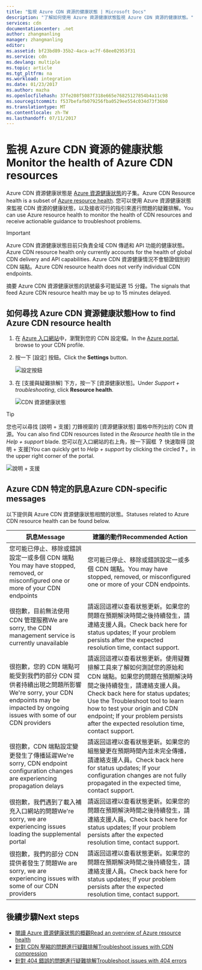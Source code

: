 ```yaml
---
title: "監視 Azure CDN 資源的健康狀態 | Microsoft Docs"
description: "了解如何使用 Azure 資源健康狀態監視 Azure CDN 資源的健康狀態。"
services: cdn
documentationcenter: .net
author: zhangmanling
manager: zhangmanling
editor: 
ms.assetid: bf23bd89-35b2-4aca-ac7f-68ee02953f31
ms.service: cdn
ms.devlang: multiple
ms.topic: article
ms.tgt_pltfrm: na
ms.workload: integration
ms.date: 01/23/2017
ms.author: mazha
ms.openlocfilehash: 37fe208f5087f318e665e76825127854b4a11c98
ms.sourcegitcommit: f537befafb079256fba0529ee554c034d73f36b0
ms.translationtype: MT
ms.contentlocale: zh-TW
ms.lasthandoff: 07/11/2017
---
```

# <a name="monitor-the-health-of-azure-cdn-resources"></a><span data-ttu-id="4836c-103">監視 Azure CDN 資源的健康狀態</span><span class="sxs-lookup"><span data-stu-id="4836c-103">Monitor the health of Azure CDN resources</span></span>
  
<span data-ttu-id="4836c-104">Azure CDN 資源健康狀態是 [Azure 資源健康狀態](../resource-health/resource-health-overview.md)的子集。</span><span class="sxs-lookup"><span data-stu-id="4836c-104">Azure CDN Resource health is a subset of [Azure resource health](../resource-health/resource-health-overview.md).</span></span>  <span data-ttu-id="4836c-105">您可以使用 Azure 資源健康狀態來監視 CDN 資源的健康狀態，以及接收可行的指引來進行問題的疑難排解。</span><span class="sxs-lookup"><span data-stu-id="4836c-105">You can use Azure resource health to monitor the health of CDN resources and receive actionable guidance to troubleshoot problems.</span></span>

>[!IMPORTANT] 
><span data-ttu-id="4836c-106">Azure CDN 資源健康狀態目前只負責全域 CDN 傳遞和 API 功能的健康狀態。</span><span class="sxs-lookup"><span data-stu-id="4836c-106">Azure CDN resource health only currently accounts for the health of global CDN delivery and API capabilities.</span></span>  <span data-ttu-id="4836c-107">Azure CDN 資源健康情況不會驗證個別的 CDN 端點。</span><span class="sxs-lookup"><span data-stu-id="4836c-107">Azure CDN resource health does not verify individual CDN endpoints.</span></span>
>
><span data-ttu-id="4836c-108">摘要 Azure CDN 資源健康狀態的訊號最多可能延遲 15 分鐘。</span><span class="sxs-lookup"><span data-stu-id="4836c-108">The signals that feed Azure CDN resource health may be up to 15 minutes delayed.</span></span>

## <a name="how-to-find-azure-cdn-resource-health"></a><span data-ttu-id="4836c-109">如何尋找 Azure CDN 資源健康狀態</span><span class="sxs-lookup"><span data-stu-id="4836c-109">How to find Azure CDN resource health</span></span>

1. <span data-ttu-id="4836c-110">在 [Azure 入口網站](https://portal.azure.com)中，瀏覽到您的 CDN 設定檔。</span><span class="sxs-lookup"><span data-stu-id="4836c-110">In the [Azure portal](https://portal.azure.com), browse to your CDN profile.</span></span>

2. <span data-ttu-id="4836c-111">按一下 [設定]  按鈕。</span><span class="sxs-lookup"><span data-stu-id="4836c-111">Click the **Settings** button.</span></span>

    ![設定按鈕](./media/cdn-resource-health/cdn-profile-settings.png)

3. <span data-ttu-id="4836c-113">在 [支援與疑難排解] 下方，按一下 [資源健康狀態]。</span><span class="sxs-lookup"><span data-stu-id="4836c-113">Under *Support + troubleshooting*, click **Resource health**.</span></span>

    ![CDN 資源健康狀態](./media/cdn-resource-health/cdn-resource-health3.png)

>[!TIP] 
><span data-ttu-id="4836c-115">您也可以尋找 [說明 + 支援] 刀鋒視窗的 [資源健康狀態] 圖格中所列出的 CDN 資源。</span><span class="sxs-lookup"><span data-stu-id="4836c-115">You can also find CDN resources listed in the *Resource health* tile in the *Help + support* blade.</span></span>  <span data-ttu-id="4836c-116">您可以在入口網站的右上角，按一下圓框 **？** 快速取得 [說明 + 支援]</span><span class="sxs-lookup"><span data-stu-id="4836c-116">You can quickly get to *Help + support* by clicking the circled **?**</span></span> <span data-ttu-id="4836c-117">。</span><span class="sxs-lookup"><span data-stu-id="4836c-117">in the upper right corner of the portal.</span></span>
>
> ![說明 + 支援](./media/cdn-resource-health/cdn-help-support.png)

## <a name="azure-cdn-specific-messages"></a><span data-ttu-id="4836c-119">Azure CDN 特定的訊息</span><span class="sxs-lookup"><span data-stu-id="4836c-119">Azure CDN-specific messages</span></span>

<span data-ttu-id="4836c-120">以下提供與 Azure CDN 資源健康狀態相關的狀態。</span><span class="sxs-lookup"><span data-stu-id="4836c-120">Statuses related to Azure CDN resource health can be found below.</span></span>

|<span data-ttu-id="4836c-121">訊息</span><span class="sxs-lookup"><span data-stu-id="4836c-121">Message</span></span> | <span data-ttu-id="4836c-122">建議的動作</span><span class="sxs-lookup"><span data-stu-id="4836c-122">Recommended Action</span></span> |
|---|---|
|<span data-ttu-id="4836c-123">您可能已停止、移除或錯誤設定一或多個 CDN 端點</span><span class="sxs-lookup"><span data-stu-id="4836c-123">You may have stopped, removed, or misconfigured one or more of your CDN endpoints</span></span> | <span data-ttu-id="4836c-124">您可能已停止、移除或錯誤設定一或多個 CDN 端點。</span><span class="sxs-lookup"><span data-stu-id="4836c-124">You may have stopped, removed, or misconfigured one or more of your CDN endpoints.</span></span>|
|<span data-ttu-id="4836c-125">很抱歉，目前無法使用 CDN 管理服務</span><span class="sxs-lookup"><span data-stu-id="4836c-125">We are sorry, the CDN management service is currently unavailable</span></span> | <span data-ttu-id="4836c-126">請返回這裡以查看狀態更新。如果您的問題在預期解決時間之後持續發生，請連絡支援人員。</span><span class="sxs-lookup"><span data-stu-id="4836c-126">Check back here for status updates; If your problem persists after the expected resolution time, contact support.</span></span>|
|<span data-ttu-id="4836c-127">很抱歉，您的 CDN 端點可能受到我們的部分 CDN 提供者持續出現之問題所影響</span><span class="sxs-lookup"><span data-stu-id="4836c-127">We're sorry, your CDN endpoints may be impacted by ongoing issues with some of our CDN providers</span></span> | <span data-ttu-id="4836c-128">請返回這裡以查看狀態更新。使用疑難排解工具來了解如何測試您的原始和 CDN 端點。如果您的問題在預期解決時間之後持續發生，請連絡支援人員。</span><span class="sxs-lookup"><span data-stu-id="4836c-128">Check back here for status updates; Use the Troubleshoot tool to learn how to test your origin and CDN endpoint; If your problem persists after the expected resolution time, contact support.</span></span> |
|<span data-ttu-id="4836c-129">很抱歉，CDN 端點設定變更發生了傳播延遲</span><span class="sxs-lookup"><span data-stu-id="4836c-129">We're sorry, CDN endpoint configuration changes are experiencing propagation delays</span></span> | <span data-ttu-id="4836c-130">請返回這裡以查看狀態更新。如果您的組態變更在預期時間內並未完全傳播，請連絡支援人員。</span><span class="sxs-lookup"><span data-stu-id="4836c-130">Check back here for status updates; If your configuration changes are not fully propagated in the expected time, contact support.</span></span>|
|<span data-ttu-id="4836c-131">很抱歉，我們遇到了載入補充入口網站的問題</span><span class="sxs-lookup"><span data-stu-id="4836c-131">We're sorry, we are experiencing issues loading the supplemental portal</span></span> | <span data-ttu-id="4836c-132">請返回這裡以查看狀態更新。如果您的問題在預期解決時間之後持續發生，請連絡支援人員。</span><span class="sxs-lookup"><span data-stu-id="4836c-132">Check back here for status updates; If your problem persists after the expected resolution time, contact support.</span></span>|
<span data-ttu-id="4836c-133">很抱歉，我們的部分 CDN 提供者發生了問題</span><span class="sxs-lookup"><span data-stu-id="4836c-133">We are sorry, we are experiencing issues with some of our CDN providers</span></span> | <span data-ttu-id="4836c-134">請返回這裡以查看狀態更新。如果您的問題在預期解決時間之後持續發生，請連絡支援人員。</span><span class="sxs-lookup"><span data-stu-id="4836c-134">Check back here for status updates; If your problem persists after the expected resolution time, contact support.</span></span> |

## <a name="next-steps"></a><span data-ttu-id="4836c-135">後續步驟</span><span class="sxs-lookup"><span data-stu-id="4836c-135">Next steps</span></span>

- [<span data-ttu-id="4836c-136">閱讀 Azure 資源健康狀態的概觀</span><span class="sxs-lookup"><span data-stu-id="4836c-136">Read an overview of Azure resource health</span></span>](../resource-health/resource-health-overview.md)
- [<span data-ttu-id="4836c-137">針對 CDN 壓縮的問題進行疑難排解</span><span class="sxs-lookup"><span data-stu-id="4836c-137">Troubleshoot issues with CDN compression</span></span>](./cdn-troubleshoot-compression.md)
- [<span data-ttu-id="4836c-138">針對 404 錯誤的問題進行疑難排解</span><span class="sxs-lookup"><span data-stu-id="4836c-138">Troubleshoot issues with 404 errors</span></span>](./cdn-troubleshoot-endpoint.md)